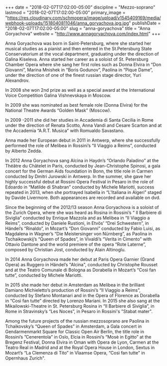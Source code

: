 +++
date = "2018-02-07T17:02:00-05:00"
discipline = "Mezzo-soprano"
lastmod = "2018-02-07T17:02:00-05:00"
primary_image = "https://res.cloudinary.com/schmopera/image/upload/v1545409169/media/webhook-uploads/1518040811046/anna_goryachova.jpg.jpg"
publishDate = "2018-02-07T17:02:00-05:00"
slug = "anna-goryachova"
title = "Anna Goryachova"
website = "http://www.annagoryachova.com/index.html"
+++

Anna Goryachova was born in Saint-Petersburg, where she started her musical studies as a pianist and then entered in the St.Petersburg State Conservatorium at the vocal department, graduating under the direction of Galina Kiseleva. Anna started her career as a soloist of St. Petersburg Chamber Opera where she sang her first roles such as Donna Elvira in “Don Giovanni”, Marina Mnishek in “Boris Godunov”, Paolina in “Pique Dame”, under the direction of one of the finest russian stage director, Yuri Alexandrov.

In 2008 she won 2nd prize as well as a special award at the International Voice Competition Galina Vishnevskaya in Moscow.

In 2009 she was nominated as best female role (Donna Elvira) for the National Theatre Awards “Golden Mask” (Moscow).

In 2009 -2011 she did her studies in Accademia di Santa Cecilia in Rome under the direction of Renata Scotto, Anna Vandi and Cesare Scarton and at the Accademia “A.R.T. Musica” with Romualdo Savastano.

Anna made her European debut in 2011 in Antwerp, where she successfully performed the role of Melibea in Rossini’s “Il Viaggio a Reims”, conducted by Alberto Zedda.

In 2012 Anna Goryachova sang Alcina in Haydn’s “Orlando Paladino” at the Théâtre du Châtelet in Paris, conducted by Jean-Christophe Spinosi, a gala concert for the German Aids foundation in Bonn, the title role in Carmen conducted by Dmitri Jurowski in Antwerp. In the summer, she gave her highly successful debut at Rossini Opera Festival in Pesaro in the role of Edoardo in “Matilde di Shabran” conducted by Michele Mariotti, success repeated in 2013, when she portrayed Isabella in “L’Italiana in Algeri” staged by Davide Livermore. Both appearances are recorded and available on dvd.

Since the beginning of the 2012/13 season Anna Goryachova is a soloist of the Zurich Opera, where she was heard as Rosina in Rossini’s “ Il Barbiere di Siviglia” conducted by Enrique Mazzola and as Melibea in “Il Viaggio a Reims”, conducted by Daniele Rustioni, in Etvös’ “Drei Schwestern”, in Händel’s “Rinaldo”, in Mozart’s “Don Giovanni” conducted by Fabio Luisi, as Magdalena in Wagner’s “Die Meistersinger von Nürnberg”, as Paolina in Tschaikowskij’s “Queen of Spades”, in Vivaldi’s “Verita in Cimento” with Ottavio Dantone and the world premiere of the opera “Rote Laterne”, composed by Christian Jost, conducted by Alain Altinoglu.

In 2014 Anna Goryachova made her debut at Paris Opera Garnier (Grand Opera) as Ruggero in Händel’s "Alcina", conducted by Christophe Rousset and at the Teatro Comunale di Bologna as Dorabella in Mozart’s “Così fan tutte”, conducted by Michele Mariotti.

In 2015 she made her debut in Amsterdam as Melibea in the brilliant Damiano Michieletto’s production of Rossini’s “Il Viaggio a Reims”, conducted by Stefano Montanari and in the Opera of Florence as Dorabella in “Così fan tutte” directed by Lorenzo Mariani. In 2015 she also sang at the Mikailowski-Theatre in St. Petersburg Rosina in “Il Barbiere di Siviglia”, in Rome in Stravinsky’s “Les Noces”, in Pesaro in Rossini's "Stabat mater".

Among the future projects of the russian mezzosoprano are Paolina in Tchaikovsky’s “Queen of Spades” in Amsterdam, a Gala concert in Gendarmenmarkt Square for Classic Open Air Berlin, the title role in Rossini’s ”Cenerentola” in Oslo, Elcia in Rossini’s “Mosè in Egitto” at the Bregenz Festival, Donna Elvira in Oman with Opera de Lyon, Carmen at the Teatro Real in Madrid and at the Royal Opera House in London, Sextus in Mozart’s “La Clemenza di Tito” in Vlaamse Opera, “Così fan tutte" in Opernhaus Zurich".
